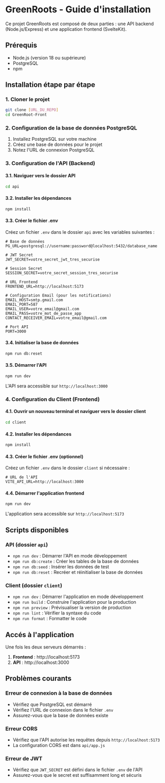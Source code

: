 # GreenRoots - Guide d'installation

Ce projet GreenRoots est composé de deux parties : une API backend (Node.js/Express) et une application frontend (SvelteKit).

## Prérequis

- Node.js (version 18 ou supérieure)
- PostgreSQL
- npm

## Installation étape par étape

### 1. Cloner le projet

```bash
git clone [URL_DU_REPO]
cd GreenRoot-Front
```

### 2. Configuration de la base de données PostgreSQL

1. Installez PostgreSQL sur votre machine
2. Créez une base de données pour le projet
3. Notez l'URL de connexion PostgreSQL

### 3. Configuration de l'API (Backend)

#### 3.1. Naviguer vers le dossier API
```bash
cd api
```

#### 3.2. Installer les dépendances
```bash
npm install
```

#### 3.3. Créer le fichier .env
Créez un fichier `.env` dans le dossier `api` avec les variables suivantes :

```env
# Base de données
PG_URL=postgresql://username:password@localhost:5432/database_name

# JWT Secret
JWT_SECRET=votre_secret_jwt_tres_securise

# Session Secret
SESSION_SECRET=votre_secret_session_tres_securise

# URL Frontend
FRONTEND_URL=http://localhost:5173

# Configuration Email (pour les notifications)
EMAIL_HOST=smtp.gmail.com
EMAIL_PORT=587
EMAIL_USER=votre_email@gmail.com
EMAIL_PASS=votre_mot_de_passe_app
CONTACT_RECEIVER_EMAIL=votre_email@gmail.com

# Port API
PORT=3000
```

#### 3.4. Initialiser la base de données
```bash
npm run db:reset
```

#### 3.5. Démarrer l'API
```bash
npm run dev
```

L'API sera accessible sur `http://localhost:3000`

### 4. Configuration du Client (Frontend)

#### 4.1. Ouvrir un nouveau terminal et naviguer vers le dossier client
```bash
cd client
```

#### 4.2. Installer les dépendances
```bash
npm install
```

#### 4.3. Créer le fichier .env (optionnel)
Créez un fichier `.env` dans le dossier `client` si nécessaire :

```env
# URL de l'API
VITE_API_URL=http://localhost:3000
```

#### 4.4. Démarrer l'application frontend
```bash
npm run dev
```

L'application sera accessible sur `http://localhost:5173`

## Scripts disponibles

### API (dossier `api`)
- `npm run dev` : Démarrer l'API en mode développement
- `npm run db:create` : Créer les tables de la base de données
- `npm run db:seed` : Insérer les données de test
- `npm run db:reset` : Recréer et réinitialiser la base de données

### Client (dossier `client`)
- `npm run dev` : Démarrer l'application en mode développement
- `npm run build` : Construire l'application pour la production
- `npm run preview` : Prévisualiser la version de production
- `npm run lint` : Vérifier la syntaxe du code
- `npm run format` : Formatter le code

## Accés à l'application

Une fois les deux serveurs démarrés :

1. **Frontend** : http://localhost:5173
2. **API** : http://localhost:3000

## Problèmes courants

### Erreur de connexion à la base de données
- Vérifiez que PostgreSQL est démarré
- Vérifiez l'URL de connexion dans le fichier `.env`
- Assurez-vous que la base de données existe

### Erreur CORS
- Vérifiez que l'API autorise les requêtes depuis `http://localhost:5173`
- La configuration CORS est dans `api/app.js`

### Erreur de JWT
- Vérifiez que `JWT_SECRET` est défini dans le fichier `.env` de l'API
- Assurez-vous que le secret est suffisamment long et sécuris